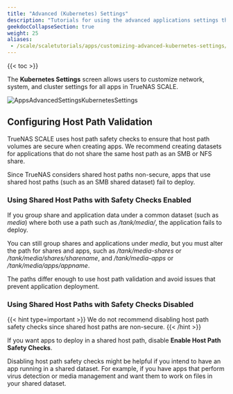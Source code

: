 ```yaml
---
title: "Advanced (Kubernetes) Settings"
description: "Tutorials for using the advanced applications settings that are derived from the Kubernetes implementation in TrueNAS SCALE. Includes notes on configuring host path safety checks."
geekdocCollapseSection: true
weight: 25
aliases:
 - /scale/scaletutorials/apps/customizing-advanced-kubernetes-settings/
---
```


{{< toc >}}

The **Kubernetes Settings** screen allows users to customize network, system, and cluster settings for all apps in TrueNAS SCALE.

![AppsAdvancedSettingsKubernetesSettings](/images/SCALE/23.10/AppsAdvancedSettingsKubernetesSettings.png "Apps Advanced Settings")

## Configuring Host Path Validation

TrueNAS SCALE uses host path safety checks to ensure that host path volumes are secure when creating apps. We recommend creating datasets for applications that do not share the same host path as an SMB or NFS share.

Since TrueNAS considers shared host paths non-secure, apps that use shared host paths (such as an SMB shared dataset) fail to deploy.

### Using Shared Host Paths with Safety Checks Enabled

If you group share and application data under a common dataset (such as *media*) where both use a path such as */tank/media/*, the application fails to deploy.

You can still group shares and applications under *media*, but you must alter the path for shares and apps, such as */tank/media-shares* or */tank/media/shares/sharename*, and */tank/media-apps* or */tank/media/apps/appname*.

The paths differ enough to use host path validation and avoid issues that prevent application deployment.

### Using Shared Host Paths with Safety Checks Disabled

{{< hint type=important >}}
We do not recommend disabling host path safety checks since shared host paths are non-secure.
{{< /hint >}}

If you want apps to deploy in a shared host path, disable **Enable Host Path Safety Checks**.

Disabling host path safety checks might be helpful if you intend to have an app running in a shared dataset. For example, if you have apps that perform virus detection or media management and want them to work on files in your shared dataset.
